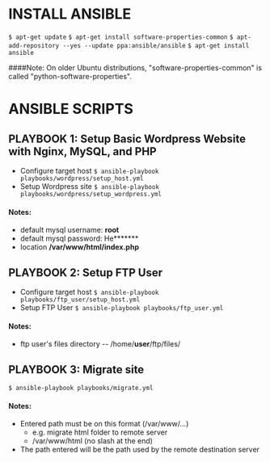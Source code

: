 # INSTALL ANSIBLE
 `$ apt-get update`
 `$ apt-get install software-properties-common`
 `$ apt-add-repository --yes --update ppa:ansible/ansible`
 `$ apt-get install ansible`

####Note:
 On older Ubuntu distributions, "software-properties-common" is called "python-software-properties".


# ANSIBLE SCRIPTS

## PLAYBOOK 1: Setup Basic Wordpress Website with Nginx, MySQL, and PHP
 - Configure target host
 `$ ansible-playbook playbooks/wordpress/setup_host.yml`
 - Setup Wordpress site
 `$ ansible-playbook playbooks/wordpress/setup_wordpress.yml`

#### Notes:
 - default mysql username: **root**
 - default mysql password: He\*\*\*\*\*\*\*
 - location **/var/www/html/index.php**


## PLAYBOOK 2: Setup FTP User
 - Configure target host
 `$ ansible-playbook playbooks/ftp_user/setup_host.yml`
 - Setup FTP User
 `$ ansible-playbook playbooks/ftp_user.yml`

#### Notes:
 - ftp user's files directory -- /home/**user**/ftp/files/

## PLAYBOOK 3: Migrate site
 `$ ansible-playbook playbooks/migrate.yml`

#### Notes:
 - Entered path must be on this format (/var/www/...)
    - e.g. migrate html folder to remote server
    - /var/www/html (no slash at the end)
 - The path entered will be the path used by the remote destination server
